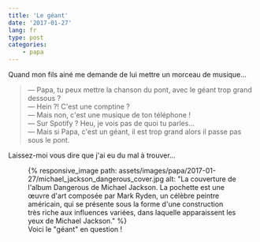 ```yaml
---
title: 'Le géant'
date: '2017-01-27'
lang: fr
type: post
categories:
    - papa
---
```


Quand mon fils ainé me demande de lui mettre un morceau de musique…

<!-- more -->

> — Papa, tu peux mettre la chanson du pont, avec le géant trop grand dessous ?  
> — Hein ?! C'est une comptine ?  
> — Mais non, c'est une musique de ton téléphone !  
> — Sur Spotify ? Heu, je vois pas de quoi tu parles…  
> — Mais si Papa, c'est un géant, il est trop grand alors il passe pas sous le pont.

Laissez-moi vous dire que j'ai eu du mal à trouver…

<figure>
      {% responsive_image path: assets/images/papa/2017-01-27/michael_jackson_dangerous_cover.jpg alt: "La couverture de l'album Dangerous de Michael Jackson. La pochette est une œuvre d'art composée par Mark Ryden, un célèbre peintre américain, qui se présente sous la forme d'une construction très riche aux influences variées, dans laquelle apparaissent les yeux de Michael Jackson." %}
  <figcaption>Voici le "géant" en question !</figcaption>
</figure>

